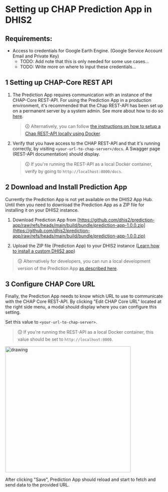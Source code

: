 # Setting up CHAP Prediction App in DHIS2

## Requirements:

- Access to credentials for Google Earth Engine. (Google Service Account Email and Private Key)
    - TODO: Add note that this is only needed for some use cases...
    - TODO: Write more on where to input these credentials...

## 1 Setting up CHAP-Core REST API

1. The Prediction App requires communication with an instance of the CHAP-Core REST-API. For using the Prediction App in a production environment, it's recommended that the Chap REST-API has been set up on a permanent server by a system admin. See more about how to do so [here](#../installation/running-chap-on-server.md). 

    > &#x1F6C8; Alternatively, you can follow [the instructions on how to setup a Chap REST-API locally using Docker](../installation/docker-compose-doc.md). 

2. Verify that you have access to the CHAP REST-API and that it's running correctly, by visiting `<your-url-to-chap-server>/docs`. A Swagger page (REST-API documentation) should display. 

    > &#x1F6C8; If you're running the REST-API as a local Docker container, verify by going to `http://localhost:8000/docs`.

## 2 Download and Install Prediction App

Currently the Prediction App is not yet available on the DHIS2 App Hub. 
Until then you need to download the Prediction App as a ZIP file for installing it on your DHIS2 instance.

1. Download Prediction App from [https://github.com/dhis2/prediction-app/raw/refs/heads/main/build/bundle/prediction-app-1.0.0.zip](https://github.com/dhis2/prediction-app/raw/refs/heads/main/build/bundle/prediction-app-1.0.0.zip)

2. Upload the ZIP file (Prediction App) to your DHIS2 instance ([Learn how to install a custom DHIS2 app](https://dhis2-app-course.ifi.uio.no/learn/dhis2/app-development-guides/build-publish-app-platform-app/manual-install/))

> &#x1F6C8; Alternatively for developers, you can run a local development version of the Prediction App [as described here](https://github.com/dhis2/prediction-app/blob/main/doc/development/README.md). 

## 3 Configure CHAP Core URL

Finally, the Prediction App needs to know which URL to use to communicate with the CHAP Core REST-API. By clicking "Edit CHAP Core URL" located at the right side menu, a modal should display where you can configure this setting.

Set this value to `<your-url-to-chap-server>`. 

> &#x1F6C8; If you're running the REST-API as a local Docker container, this value should be set to `http://localhost:8000`. 

<img src="../_static/edit-chap-url.png" alt="drawing" width="400"/>

After clicking "Save", Prediction App should reload and start to fetch and send data to the provided URL. 


